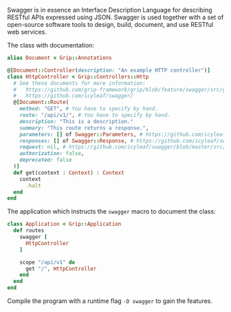 Swagger is in essence an Interface Description Language for describing RESTful APIs expressed using JSON. Swagger is used together with a set of open-source software tools to design, build, document, and use RESTful web services.

The class with documentation:

```ruby
alias Document = Grip::Annotations

@[Document::Controller(description: "An example HTTP controller")]
class HttpController < Grip::Controllers::Http
  # See these documents for more information:
  #   https://github.com/grip-framework/grip/blob/feature/swagger/src/grip/dsl/macros.cr#L38
  #   https://github.com/icyleaf/swagger/
  @[Document::Route(
    method: "GET", # You have to specify by hand.
    route: "/api/v1/", # You have to specify by hand.
    description: "This is a description."
    summary: "This route returns a response.",
    parameters: [] of Swagger::Parameters, # https://github.com/icyleaf/swagger/blob/master/src/swagger/parameter.cr
    responses: [] of Swagger::Response, # https://github.com/icyleaf/swagger/blob/master/src/swagger/response.cr
    request: nil, # https://github.com/icyleaf/swagger/blob/master/src/swagger/request.cr
    authorization: false,
    deprecated: false
  )]
  def get(context : Context) : Context
    context
      .halt
  end
end
```

The application which instructs the `swagger` macro to document the class:

```ruby
class Application < Grip::Application
  def routes
    swagger [
      HttpController
    ]

    scope "/api/v1" do
      get "/", HttpController
    end
  end
end
```

Compile the program with a runtime flag `-D swagger` to gain the features.
